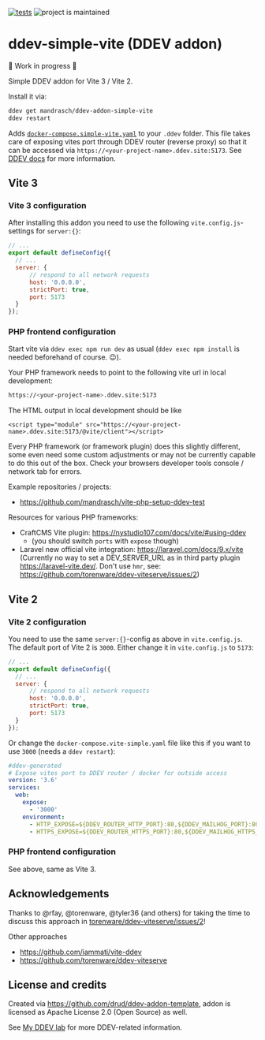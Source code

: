 [![tests](https://github.com/mandrasch/ddev-addon-simple-vite/actions/workflows/tests.yml/badge.svg)](https://github.com/mandrasch/ddev-addon-simple-vite/actions/workflows/tests.yml) ![project is maintained](https://img.shields.io/maintenance/yes/2022.svg)

# ddev-simple-vite (DDEV addon)

🚧 Work in progress 🚧 

Simple DDEV addon for Vite 3 / Vite 2.

Install it via:

```bash
ddev get mandrasch/ddev-addon-simple-vite
ddev restart
```

Adds [`docker-compose.simple-vite.yaml`](https://github.com/mandrasch/ddev-addon-simple-vite/blob/main/docker-compose.simple-vite.yaml) to your `.ddev` folder. This file takes care of exposing vites port through DDEV router (reverse proxy) so that it can be accessed via `https://<your-project-name>.ddev.site:5173`. See [DDEV docs](https://ddev.readthedocs.io/en/stable/users/extend/custom-compose-files/#docker-composeyaml-examples) for more information. 

## Vite 3

### Vite 3 configuration

After installing this addon you need to use the following `vite.config.js`-settings for `server:{}`:

```javascript
// ...
export default defineConfig({
  // ...
  server: {
      // respond to all network requests
      host: '0.0.0.0',
      strictPort: true,
      port: 5173
  }
});
```

### PHP frontend configuration

Start vite via `ddev exec npm run dev` as usual (`ddev exec npm install` is needed beforehand of course. :wink:).

Your PHP framework needs to point to the following vite url in local development:

```bash
https://<your-project-name>.ddev.site:5173
```

The HTML output in local development should be like

```
<script type="module" src="https://<your-project-name>.ddev.site:5173/@vite/client"></script>
```

Every PHP framework (or framework plugin) does this slightly different, some even need some custom adjustments or may not be currently capable to do this out of the box. Check your browsers developer tools console / network tab for errors.

Example repositories / projects:

- https://github.com/mandrasch/vite-php-setup-ddev-test

Resources for various PHP frameworks:

- CraftCMS Vite plugin: https://nystudio107.com/docs/vite/#using-ddev
  - (you should switch `ports` with `expose` though)
- Laravel new official vite integration: https://laravel.com/docs/9.x/vite (Currently no way to set a DEV_SERVER_URL as in third party plugin https://laravel-vite.dev/. Don't use `hmr`, see: https://github.com/torenware/ddev-viteserve/issues/2)

## Vite 2

### Vite 2 configuration

You need to use the same `server:{}`-config as above in `vite.config.js`. The default port of Vite 2 is `3000`. Either change it in `vite.config.js` to `5173`:

```javascript
// ...
export default defineConfig({
  // ...
  server: {
      // respond to all network requests
      host: '0.0.0.0',
      strictPort: true,
      port: 5173
  }
});
```
Or change the `docker-compose.vite-simple.yaml` file like this if you want to use `3000` (needs a `ddev restart`):

```yaml
#ddev-generated
# Expose vites port to DDEV router / docker for outside access
version: '3.6'
services:
  web:
    expose:
      - '3000'
    environment:
      - HTTP_EXPOSE=${DDEV_ROUTER_HTTP_PORT}:80,${DDEV_MAILHOG_PORT}:8025,3001:3000
      - HTTPS_EXPOSE=${DDEV_ROUTER_HTTPS_PORT}:80,${DDEV_MAILHOG_HTTPS_PORT}:8025,3000:3000
```

### PHP frontend configuration

See above, same as Vite 3.

## Acknowledgements

Thanks to @rfay, @torenware, @tyler36 (and others) for taking the time to discuss this approach in [torenware/ddev-viteserve/issues/2](https://github.com/torenware/ddev-viteserve/issues/2)!

Other approaches

- https://github.com/iammati/vite-ddev
- https://github.com/torenware/ddev-viteserve

## License and credits

Created via https://github.com/drud/ddev-addon-template, addon is licensed as Apache License 2.0 (Open Source) as well.

See [My DDEV lab](https://my-ddev-lab.mandrasch.eu/) for more DDEV-related information.